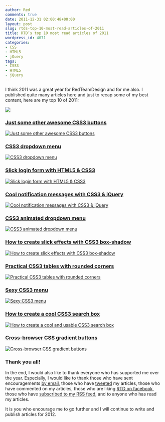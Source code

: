 ```yaml
---
author: Red
comments: true
date: 2011-12-31 02:00:48+00:00
layout: post
slug: rtds-top-10-most-read-articles-of-2011
title: RTD’s top 10 most read articles of 2011
wordpress_id: 4071
categories:
- CSS
- HTML5
- jQuery
tags:
- CSS3
- HTML5
- jQuery
---
```


I think 2011 was a great year for RedTeamDesign and for me also. I published quite many articles here and just to recap some of my best content, here are my top 10 of 2011:

![](http://www.red-team-design.com/wp-content/uploads/2011/12/top-10-most-read-articles-of-2011.png)

<!-- more -->



### [Just some other awesome CSS3 buttons](http://www.red-team-design.com/just-another-awesome-css3-buttons)


[![Just some other awesome CSS3 buttons](http://www.red-team-design.com/wp-content/uploads/2011/09/css3-buttons.png)
](http://www.red-team-design.com/just-another-awesome-css3-buttons)



### [CSS3 dropdown menu](http://www.red-team-design.com/css3-dropdown-menu)


[![CSS3 dropdown menu](http://www.red-team-design.com/wp-content/uploads/2011/03/css-menu.png)](http://www.red-team-design.com/css3-dropdown-menu)



### [Slick login form with HTML5 & CSS3](http://www.red-team-design.com/slick-login-form-with-html5-css3)


[![Slick login form with HTML5 & CSS3](http://www.red-team-design.com/wp-content/uploads/2011/09/login-form-final-result.png)](http://www.red-team-design.com/slick-login-form-with-html5-css3)



### [Cool notification messages with CSS3 & jQuery](http://www.red-team-design.com/cool-notification-messages-with-css3-jquery)


[![Cool notification messages with CSS3 & jQuery](http://www.red-team-design.com/wp-content/uploads/2011/07/css3-jquery-notification-messages.jpg)](http://www.red-team-design.com/cool-notification-messages-with-css3-jquery)



### [CSS3 animated dropdown menu](http://www.red-team-design.com/css3-animated-dropdown-menu)


[![CSS3 animated dropdown menu](http://www.red-team-design.com/wp-content/uploads/2011/11/css3-animated-dropdown-menu-preview.png)](http://www.red-team-design.com/css3-animated-dropdown-menu)



### [How to create slick effects with CSS3 box-shadow](http://www.red-team-design.com/how-to-create-slick-effects-with-css3-box-shadow)


[![How to create slick effects with CSS3 box-shadow](http://www.red-team-design.com/wp-content/uploads/2011/04/css3-box-shadow.png)](http://www.red-team-design.com/how-to-create-slick-effects-with-css3-box-shadow)



### [Practical CSS3 tables with rounded corners](http://www.red-team-design.com/practical-css3-tables-with-rounded-corners)


[![Practical CSS3 tables with rounded corners](http://www.red-team-design.com/wp-content/uploads/2011/10/css3-tables.png)](http://www.red-team-design.com/practical-css3-tables-with-rounded-corners)



### [Sexy CSS3 menu](http://www.red-team-design.com/sexy-css3-menu)


[![Sexy CSS3 menu](http://www.red-team-design.com/wp-content/uploads/2011/06/css3-menu-span.png)](http://www.red-team-design.com/sexy-css3-menu)



### [How to create a cool CSS3 search box](http://www.red-team-design.com/how-to-create-a-cool-and-usable-css3-search-box)


[![How to create a cool and usable CSS3 search box](http://www.red-team-design.com/wp-content/uploads/2011/02/css3-searchbox.png)](http://www.red-team-design.com/how-to-create-a-cool-and-usable-css3-search-box)



### [Cross-browser CSS gradient buttons](http://www.red-team-design.com/cross-browser-css-gradient-buttons)


[![Cross-browser CSS gradient buttons](http://www.red-team-design.com/wp-content/uploads/2011/01/css-gradient-buttons.png)](http://www.red-team-design.com/cross-browser-css-gradient-buttons)



### Thank you all!



In the end, I would also like to thank everyone who has supported me over the year. Especially, I would like to thank those who have sent encouragements [by email](http://www.red-team-design.com/contact), those who have [tweeted](http://twitter.com/catalinred) my articles, those who have commented on my articles, those who are liking [RTD on facebook](https://www.facebook.com/RedTeamDesign), those who have [subscribed to my RSS feed](http://feeds.feedburner.com/redteamdesign), and to anyone who has read my articles.

It is you who encourage me to go further and I will continue to write and publish articles for 2012.
